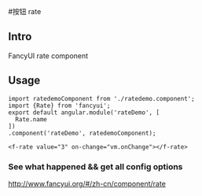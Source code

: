 #按钮 rate

## Intro

FancyUI rate component

## Usage

```
import ratedemoComponent from './ratedemo.component';
import {Rate} from 'fancyui';
export default angular.module('rateDemo', [
  Rate.name
])
.component('rateDemo', ratedemoComponent);
```

```
<f-rate value="3" on-change="vm.onChange"></f-rate>
```

### See what happened && get all config options 

http://www.fancyui.org/#/zh-cn/component/rate
